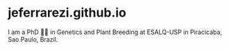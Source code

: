 # jeferrarezi.github.io

I am a PhD 👩‍🎓 in Genetics and Plant Breeding at ESALQ-USP in Piracicaba, Sao Paulo, Brazil.

